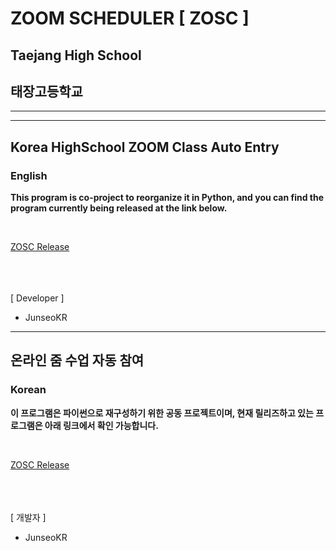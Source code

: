 # ZOOM SCHEDULER [ ZOSC ]

## Taejang High School
## 태장고등학교

---------------------------------------
---------------------------------------

## Korea HighSchool ZOOM Class Auto Entry





### English
**This program is co-project to reorganize it in Python, and you can find the program currently being released at the link below.**

<br/>

[ZOSC Release](https://develop-junseo.tistory.com "Developer Page")

<br/>
<br/>
<br/>
[ Developer ]<br/>

* JunseoKR<br/>


---------------------------------------

## 온라인 줌 수업 자동 참여

### Korean

**이 프로그램은 파이썬으로 재구성하기 위한 공동 프로젝트이며, 현재 릴리즈하고 있는 프로그램은 아래 링크에서 확인 가능합니다.**

<br/>

[ZOSC Release](https://develop-junseo.tistory.com "Developer Page")

<br/>
<br/>
<br/>
[ 개발자 ]<br/>

* JunseoKR
